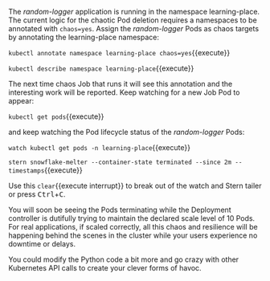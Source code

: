 The _random-logger_ application is running in the namespace learning-place. The current logic for the chaotic Pod deletion requires a namespaces to be annotated with `chaos=yes`. Assign the _random-logger_ Pods as chaos targets by annotating the learning-place namespace:

`kubectl annotate namespace learning-place chaos=yes`{{execute}}

`kubectl describe namespace learning-place`{{execute}}

The next time chaos Job that runs it will see this annotation and the interesting work will be reported. Keep watching for a new Job Pod to appear:

`kubectl get pods`{{execute}}

and keep watching the Pod lifecycle status of the _random-logger_ Pods:

`watch kubectl get pods -n learning-place`{{execute}}

`stern snowflake-melter --container-state terminated --since 2m --timestamps`{{execute}}

Use this `clear`{{execute interrupt}} to break out of the watch and Stern tailer or press <kbd>Ctrl</kbd>+<kbd>C</kbd>.

You will soon be seeing the Pods terminating while the Deployment controller is dutifully trying to maintain the declared scale level of 10 Pods. For real applications, if scaled correctly, all this chaos and resilience will be happening behind the scenes in the cluster while your users experience no downtime or delays.

You could modify the Python code a bit more and go crazy with other Kubernetes API calls to create your clever forms of havoc.
